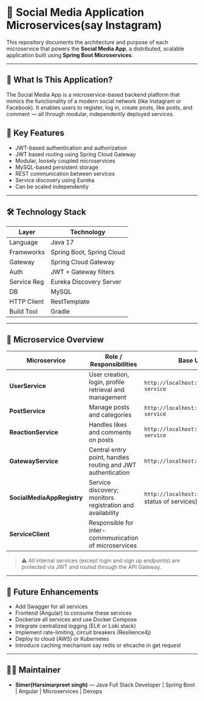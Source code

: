 # 📱 Social Media Application Microservices(say Instagram)

This repository documents the architecture and purpose of each microservice that powers the **Social Media App**, a distributed, scalable application built using **Spring Boot Microservices**.

---

## 🧩 What Is This Application?

The Social Media App is a microservice-based backend platform that mimics the functionality of a modern social network (like Instagram or Facebook). It enables users to register, log in, create posts, like posts, and comment — all through modular, independently deployed services.

## 🚀 Key Features
- JWT-based authentication and authorization
- JWT based routing using Spring Cloud Gateway
- Modular, loosely coupled microservices
- MySQL-based persistent storage
- REST communication between services
- Service discovery using Eureka
- Can be scaled independently

---

## 🛠 Technology Stack
| Layer       | Technology                      |
|------------|----------------------------------|
| Language    | Java 17                         |
| Frameworks  | Spring Boot, Spring Cloud       |
| Gateway     | Spring Cloud Gateway            |
| Auth        | JWT + Gateway filters           |
| Service Reg | Eureka Discovery Server         |
| DB          | MySQL                           |
| HTTP Client | RestTemplate                    |
| Build Tool  | Gradle                          |

---

## 🧱 Microservice Overview

| **Microservice**              | **Role / Responsibilities**                                  | **Base URL**                                                  |
|-------------------------------|--------------------------------------------------------------|---------------------------------------------------------------|
| **UserService**               | User creation, login, profile retrieval and management       | `http://localhost:7070/user-service`                          |
| **PostService**               | Manage posts and categories                                  | `http://localhost:7070/post-service`                          |
| **ReactionService**           | Handles likes and comments on posts                          | `http://localhost:7070/reaction-service`                      |
| **GatewayService**            | Central entry point, handles routing and JWT authentication  | `http://localhost:7070`                                       |
| **SocialMediaAppRegistry**    | Service discovery; monitors registration and availability    | `http://localhost:8761`(UI to see status of services)         |
| **ServiceClient**             | Responsible for inter-commmunication of microservices        |                                                               |

> ⚠️ All internal services (except login and sign up endpoints) are protected via JWT and routed through the API Gateway.

---

## 🔮 Future Enhancements

- Add Swagger for all services
- Frontend (Angular) to consume these services
- Dockerize all services and use Docker Compose
- Integrate centralized logging (ELK or Loki stack)
- Implement rate-limiting, circuit breakers (Resilience4j)
- Deploy to cloud (AWS) or Kubernetes
- Introduce caching mechanism say redis or ehcache in get request

---

## 👨‍💻 Maintainer

- **Simer(Harsimarpreet singh)** — Java Full Stack Developer | Spring Boot | Angular | Microservices | Devops
